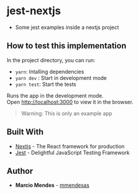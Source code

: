 # jest-nextjs

- Some jest examples inside a nextjs project

## How to test this implementation

In the project directory, you can run:

- `yarn`: Intalling dependencies
- `yarn dev` : Start in development mode
- `yarn test`: Start the tests

Runs the app in the development mode.<br>
Open [http://localhost:3000](http://localhost:3000) to view it in the browser.

> Warning: This is only an example app

## Built With

- [Nextjs](https://nextjs.org/) - The React framework for production
- [Jest](https://jestjs.io/) - Delightful JavaScript Testing Framework

## Author

- **Marcio Mendes** - [mmendesas](https://github.com/mmendesas)